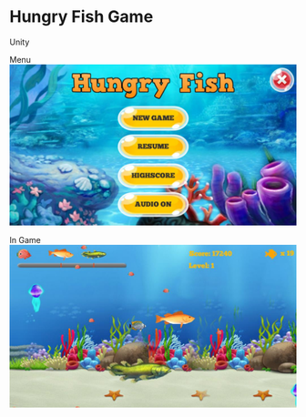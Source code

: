 # Hungry Fish Game
Unity

Menu
![alt text](https://raw.githubusercontent.com/nguyentu43/hungryfish/master/screenshoot-1.jpg)

In Game
![alt text](https://raw.githubusercontent.com/nguyentu43/hungryfish/master/screenshoot-2.jpg)
